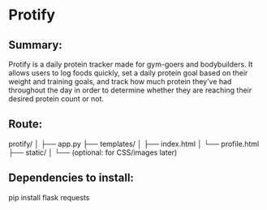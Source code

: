 # Protify

Summary:
--------
Protify is a daily protein tracker made for gym-goers and bodybuilders. It allows users to log foods quickly, set a daily protein goal based on their weight and training goals, and track how much protein they’ve had throughout the day in order to determine whether they are reaching their desired protein count or not.

Route: 
-------
protify/
│
├── app.py
├── templates/
│   ├── index.html
│   └── profile.html
├── static/
│   └── (optional: for CSS/images later)


Dependencies to install:
------------------------
pip install flask requests